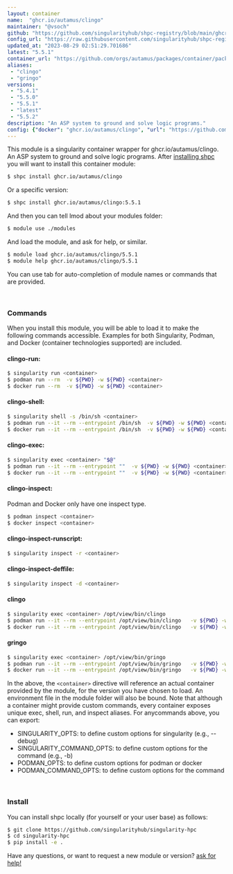 ```yaml
---
layout: container
name:  "ghcr.io/autamus/clingo"
maintainer: "@vsoch"
github: "https://github.com/singularityhub/shpc-registry/blob/main/ghcr.io/autamus/clingo/container.yaml"
config_url: "https://raw.githubusercontent.com/singularityhub/shpc-registry/main/ghcr.io/autamus/clingo/container.yaml"
updated_at: "2023-08-29 02:51:29.701686"
latest: "5.5.1"
container_url: "https://github.com/orgs/autamus/packages/container/package/clingo"
aliases:
 - "clingo"
 - "gringo"
versions:
 - "5.4.1"
 - "5.5.0"
 - "5.5.1"
 - "latest"
 - "5.5.2"
description: "An ASP system to ground and solve logic programs."
config: {"docker": "ghcr.io/autamus/clingo", "url": "https://github.com/orgs/autamus/packages/container/package/clingo", "maintainer": "@vsoch", "description": "An ASP system to ground and solve logic programs.", "latest": {"5.5.1": "sha256:dc453ee2098625ad56dbafc7a9bfae656ba2577d3931b99edf1a836ac0635961"}, "tags": {"5.4.1": "sha256:c98a480f85a68063dfb9c4cb6eedfbe0cf84a1af737b73ef2d94213fffd91ff5", "5.5.0": "sha256:3abad0093b96f7f8336c2259f77410cc154656aa6f3dfbd482d2a05786b81bca", "5.5.1": "sha256:dc453ee2098625ad56dbafc7a9bfae656ba2577d3931b99edf1a836ac0635961", "latest": "sha256:e05c1faa82565fa999f58dda7bbb54d4f81851210777291cf56a209ab1cb134e", "5.5.2": "sha256:e05c1faa82565fa999f58dda7bbb54d4f81851210777291cf56a209ab1cb134e"}, "aliases": {"clingo": "/opt/view/bin/clingo", "gringo": "/opt/view/bin/gringo"}}
---
```


This module is a singularity container wrapper for ghcr.io/autamus/clingo.
An ASP system to ground and solve logic programs.
After [installing shpc](#install) you will want to install this container module:


```bash
$ shpc install ghcr.io/autamus/clingo
```

Or a specific version:

```bash
$ shpc install ghcr.io/autamus/clingo:5.5.1
```

And then you can tell lmod about your modules folder:

```bash
$ module use ./modules
```

And load the module, and ask for help, or similar.

```bash
$ module load ghcr.io/autamus/clingo/5.5.1
$ module help ghcr.io/autamus/clingo/5.5.1
```

You can use tab for auto-completion of module names or commands that are provided.

<br>

### Commands

When you install this module, you will be able to load it to make the following commands accessible.
Examples for both Singularity, Podman, and Docker (container technologies supported) are included.

#### clingo-run:

```bash
$ singularity run <container>
$ podman run --rm  -v ${PWD} -w ${PWD} <container>
$ docker run --rm  -v ${PWD} -w ${PWD} <container>
```

#### clingo-shell:

```bash
$ singularity shell -s /bin/sh <container>
$ podman run --it --rm --entrypoint /bin/sh  -v ${PWD} -w ${PWD} <container>
$ docker run --it --rm --entrypoint /bin/sh  -v ${PWD} -w ${PWD} <container>
```

#### clingo-exec:

```bash
$ singularity exec <container> "$@"
$ podman run --it --rm --entrypoint ""  -v ${PWD} -w ${PWD} <container> "$@"
$ docker run --it --rm --entrypoint ""  -v ${PWD} -w ${PWD} <container> "$@"
```

#### clingo-inspect:

Podman and Docker only have one inspect type.

```bash
$ podman inspect <container>
$ docker inspect <container>
```

#### clingo-inspect-runscript:

```bash
$ singularity inspect -r <container>
```

#### clingo-inspect-deffile:

```bash
$ singularity inspect -d <container>
```


#### clingo

```bash
$ singularity exec <container> /opt/view/bin/clingo
$ podman run --it --rm --entrypoint /opt/view/bin/clingo   -v ${PWD} -w ${PWD} <container> -c " $@"
$ docker run --it --rm --entrypoint /opt/view/bin/clingo   -v ${PWD} -w ${PWD} <container> -c " $@"
```


#### gringo

```bash
$ singularity exec <container> /opt/view/bin/gringo
$ podman run --it --rm --entrypoint /opt/view/bin/gringo   -v ${PWD} -w ${PWD} <container> -c " $@"
$ docker run --it --rm --entrypoint /opt/view/bin/gringo   -v ${PWD} -w ${PWD} <container> -c " $@"
```



In the above, the `<container>` directive will reference an actual container provided
by the module, for the version you have chosen to load. An environment file in the
module folder will also be bound. Note that although a container
might provide custom commands, every container exposes unique exec, shell, run, and
inspect aliases. For anycommands above, you can export:

 - SINGULARITY_OPTS: to define custom options for singularity (e.g., --debug)
 - SINGULARITY_COMMAND_OPTS: to define custom options for the command (e.g., -b)
 - PODMAN_OPTS: to define custom options for podman or docker
 - PODMAN_COMMAND_OPTS: to define custom options for the command

<br>

### Install

You can install shpc locally (for yourself or your user base) as follows:

```bash
$ git clone https://github.com/singularityhub/singularity-hpc
$ cd singularity-hpc
$ pip install -e .
```

Have any questions, or want to request a new module or version? [ask for help!](https://github.com/singularityhub/singularity-hpc/issues)